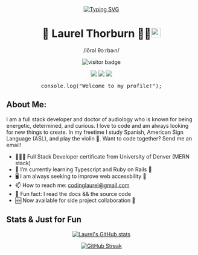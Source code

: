 <div align="center">
 
[![Typing SVG](https://readme-typing-svg.herokuapp.com?color=%23F7B31C&center=true&vCenter=true&lines=🍩+🍩+🍩+🍩;Let's+Code+👩🏻‍💻)](https://git.io/typing-svg)
<!--  [![Typing SVG](https://readme-typing-svg.herokuapp.com?color=%23F7B31C&center=true&vCenter=true&lines=Welcome...;Let's+Code+👩🏻‍💻)](https://git.io/typing-svg)
  -->
# 🌻 **Laurel Thorburn** 🦸‍♀<img src="https://camo.githubusercontent.com/e8e7b06ecf583bc040eb60e44eb5b8e0ecc5421320a92929ce21522dbc34c891/68747470733a2f2f6d656469612e67697068792e636f6d2f6d656469612f6876524a434c467a6361737252346961377a2f67697068792e676966" width="25px" data-canonical-src="https://media.giphy.com/media/hvRJCLFzcasrR4ia7z/giphy.gif" style="max-width: 100%;">
 
 /lôrəl θɔːrbɚn/
 
![visitor badge](https://visitor-badge.glitch.me/badge?page_id=laurelthorburn.visitor-badge&left_color=red&right_color=green&left_text=HelloVisitors)


 <a href="https://laurelthorburn.github.io/Laurel-Thorburn-Portfolio/" target="_blank" alt="Github Portfolio"><img src="https://img.shields.io/badge/-PORTFOLIO-708090?logo=GitHub"></a>
 <a href="https://www.linkedin.com/in/laurel-thorburn-651592219/" target="_blank" alt="LinkedIn"><img src="https://img.shields.io/badge/-LINKEDIN-0A66C2?logo=LinkedIn"></a>
 <a href="mailto:codinglaurel@gmail.com" target="_blank" alt="Gmail"><img src="https://img.shields.io/badge/-GMAIL-E6E6FA?logo=Gmail"></a>
 
 

</div>
<div align="center">
 <pre>console.log("Welcome to my profile!");</pre>
</div>

## About Me:

I am  a full stack developer and doctor of audiology who is known for being energetic, determined, and curious. I love to code and am always looking for new things to create.  In my freetime I study Spanish, American Sign Language (ASL), and play the violin 🎻. Want to code together? Send me an email!

- 👩🏻‍🎓 Full Stack Developer certificate from University of Denver (MERN stack)
- 🌱 I’m currently learning Typescript and Ruby on Rails 🚀
- 🖥️ I am always seeking to improve web accessbility 💖
- 📫 How to reach me: codinglaurel@gmail.com
- 📖 Fun fact: I read the docs && the source code
- 🆕 Now available for side project collaboration 👯

<!-- ## Technology

<details open>
 <summary>Languages:</summary>

![HTML](https://img.shields.io/badge/HTML5-E34F26?style=for-the-badge&logo=html5&logoColor=white) ![CSS](https://img.shields.io/badge/CSS3-1572B6?style=for-the-badge&logo=css3&logoColor=white) ![JavaScript](https://img.shields.io/badge/JavaScript-323330?style=for-the-badge&logo=javascript&logoColor=F7DF1E) ![JSON](https://img.shields.io/badge/json-5E5C5C?style=for-the-badge&logo=json&logoColor=white)
</details>

<details open>
 <summary>Frameworks:</summary>

![Node.JS](https://img.shields.io/badge/Node.js-339933?style=for-the-badge&logo=nodedotjs&logoColor=white) ![Markdown](https://img.shields.io/badge/Markdown-000000?style=for-the-badge&logo=markdown&logoColor=white) ![Bootstrap](https://img.shields.io/badge/Bootstrap-563D7C?style=for-the-badge&logo=bootstrap&logoColor=white) ![Materialize UI](https://img.shields.io/badge/Material--UI-0081CB?style=for-the-badge&logo=material-ui&logoColor=white) ![jQuery](https://img.shields.io/badge/jQuery-0769AD?style=for-the-badge&logo=jquery&logoColor=white) ![Materialize CSS](https://img.shields.io/badge/-materialize--css-ff69b4?style=for-the-badge&logo=materialize--css&logoColor=white) ![Microsoft](https://img.shields.io/badge/Microsoft-666666?style=for-the-badge&logo=microsoft&logoColor=white) ![Git](https://img.shields.io/badge/Git-F05032?style=for-the-badge&logo=git&logoColor=white) ![Font Awesome](https://img.shields.io/badge/Font_Awesome-339AF0?style=for-the-badge&logo=fontawesome&logoColor=white) ![Handlebars](https://img.shields.io/badge/Handlebars.js-f0772b?style=for-the-badge&logo=handlebarsdotjs&logoColor=black)
</details>

<details>
 <summary>Applications:</summary>

![Visual Studio](https://img.shields.io/badge/Visual_Studio-5C2D91?style=for-the-badge&logo=visual%20studio&logoColor=white) ![]() ![]()
</details> -->

## Stats & Just for Fun

<div align="center">
 
[![Laurel's GitHub stats](https://github-readme-stats.vercel.app/api?username=laurelthorburn&show_icons=true&theme=calm)](https://github.com/anuraghazra/github-readme-stats)

[![GitHub Streak](https://github-readme-streak-stats.herokuapp.com?user=laurelthorburn&theme=calm&date_format=M%20j%5B%2C%20Y%5D)](https://git.io/streak-stats)

<!-- [![Top Langs](https://github-readme-stats.vercel.app/api/top-langs/?username=laurelthorburn&layout=dracula)](https://github.com/anuraghazra/github-readme-stats) -->
</div>



